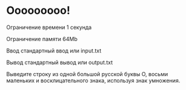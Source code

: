 # Ооооооооо!

Ограничение времени 1 секунда

Ограничение памяти 64Mb

Ввод стандартный ввод или input.txt

Вывод стандартный вывод или output.txt

Выведите строку из одной большой русской буквы О, восьми маленьких и восклицательного знака, используя знак умножения.